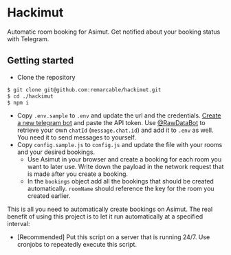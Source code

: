 # Hackimut

Automatic room booking for Asimut. Get notified about your booking status with Telegram.

## Getting started

- Clone the repository

```sh
$ git clone git@github.com:remarcable/hackimut.git
$ cd ./hackimut
$ npm i
```

- Copy `.env.sample` to `.env` and update the url and the credentials. [Create a new telegram bot](https://core.telegram.org/bots/api) and paste the API token. Use [@RawDataBot](https://t.me/RawDataBot) to retrieve your own `chatId` (`message.chat.id`) and add it to `.env` as well. You need it to send messages to yourself.
- Copy `config.sample.js` to `config.js` and update the file with your rooms and your desired bookings.
  - Use Asimut in your browser and create a booking for each room you want to later use. Write down the payload in the network request that is made after you create a booking.
  - In the `bookings` object add all the bookings that should be created automatically. `roomName` should reference the key for the room you created earlier.

This is all you need to automatically create bookings on Asimut. The real benefit of using this project is to let it run automatically at a specified interval:

- [Recommended] Put this script on a server that is running 24/7. Use cronjobs to repeatedly execute this script.
